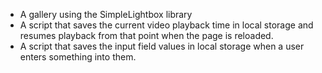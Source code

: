 <ul>
<li>A gallery using the SimpleLightbox library</li>
<li>A script that saves the current video playback time in local storage and resumes playback from that point when the page is reloaded.</li>
<li>A script that saves the input field values in local storage when a user enters something into them.</li>
</ul>
